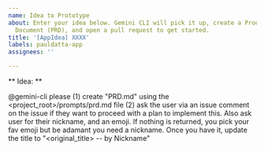 ```yaml
---
name: Idea to Prototype
about: Enter your idea below. Gemini CLI will pick it up, create a Product Requirements
  Document (PRD), and open a pull request to get started.
title: '[AppIdea] XXXX'
labels: pauldatta-app
assignees: ''

---
```


** Idea: **



@gemini-cli please (1) create "PRD.md" using the <project_root>/prompts/prd.md file (2) ask the user via an issue comment on the issue if they want to proceed with a plan to implement this. Also ask user for their nickname, and an emoji. If nothing is returned, you pick your fav emoji but be adamant you need a nickname. Once you have it, update the title to "<original_title> -- by Nickname"
